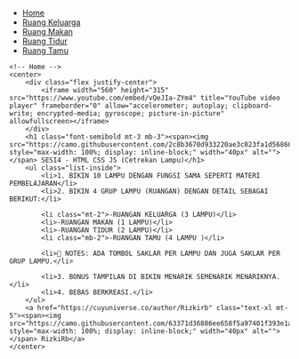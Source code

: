 <html>
<head>
    <script src="https://cdn.tailwindcss.com"></script>
</head>

<body class="bg-neutral-900 text-slate-200">
    <ul
        class="flex flex-wrap text-sm font-medium text-center text-gray-500 border-b border-gray-200 white:border-gray-700 white:text-gray-400">
        <li class="mr-2">
            <a href="index.html" aria-current="page"
                class="inline-block p-4 text-blue-600 bg-gray-100 rounded-t-lg whtie:bg-gray-800 white:text-blue-500">Home</a>
        </li>
        <li class="mr-2">
            <a href="ruangankeluarga.html"
                class="inline-block p-4 rounded-t-lg hover:text-gray-600 hover:bg-gray-50 white:hover:bg-gray-800 white:hover:text-gray-300">Ruang
                Keluarga</a>
        </li>
        <li class="mr-2">
            <a href="ruanganmakan.html"
                class="inline-block p-4 rounded-t-lg hover:text-gray-600 hover:bg-gray-50 white:hover:bg-gray-800 white:hover:text-gray-300">Ruang
                Makan</a>
        </li>
        <li class="mr-2">
            <a href="ruangantidur.html"
                class="inline-block p-4 rounded-t-lg hover:text-gray-600 hover:bg-gray-50 white:hover:bg-gray-800 white:hover:text-gray-300">Ruang
                Tidur</a>
        </li>
        <li class="mr-2">
            <a href="ruangtamu.html"
                class="inline-block p-4 rounded-t-lg hover:text-gray-600 hover:bg-gray-50 white:hover:bg-gray-800 white:hover:text-gray-300">Ruang
                Tamu</a>
        </li>
    </ul>

    <!-- Home -->
    <center>
        <div class="flex justify-center">
            <iframe width="560" height="315" src="https://www.youtube.com/embed/vQeJIa-ZYm4" title="YouTube video player" frameborder="0" allow="accelerometer; autoplay; clipboard-write; encrypted-media; gyroscope; picture-in-picture" allowfullscreen></iframe>
        </div>
        <h1 class="font-semibold mt-3 mb-3"><span><img src="https://camo.githubusercontent.com/2c8b3670d933220ae3c023fa1d568682975cce3f10799d0d3ff5ecac394b4ee8/68747470733a2f2f6d656469612e67697068792e636f6d2f6d656469612f31326f75664342304d795a31476f2f67697068792e676966" style="max-width: 100%; display: inline-block;" width="40px" alt=""></span> SESI4 - HTML CSS JS (Cetrekan Lampu)</h1>
        <ul class="list-inside">
            <li>1. BIKIN 10 LAMPU DENGAN FUNGSI SAMA SEPERTI MATERI PEMBELAJARAN</li>
            <li>2. BIKIN 4 GRUP LAMPU (RUANGAN) DENGAN DETAIL SEBAGAI BERIKUT:</li>

            <li class="mt-2">-RUANGAN KELUARGA (3 LAMPU)</li>
            <li>-RUANGAN MAKAN (1 LAMPU)</li>
            <li>-RUANGAN TIDUR (2 LAMPU)</li>
            <li class="mb-2">-RUANGAN TAMU (4 LAMPU )</li>
                
            <li>📝 NOTES: ADA TOMBOL SAKLAR PER LAMPU DAN JUGA SAKLAR PER GRUP LAMPU.</li>
                
            <li>3. BONUS TAMPILAN DI BIKIN MENARIK SEMENARIK MENARIKNYA.</li>
            <li>4. BEBAS BERKREASI.</li>
        </ul>
        <a href="https://cuyuniverse.co/author/Rizkirb" class="text-xl mt-5"><span><img src="https://camo.githubusercontent.com/63371d36886ee658f5a97401f393e1ab1684b2fd3de674b8f5efc7d410b2a3d0/68747470733a2f2f6d656469612e67697068792e636f6d2f6d656469612f57556c706c634d704f43456d5447427442572f67697068792e676966" style="max-width: 100%; display: inline-block;" width="40px" alt=""></span> RizkiRb</a>
    </center>

</body>

</html>
